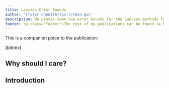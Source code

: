 ```yaml
---
title: Lanczos Error Bounds
author: '[Tyler Chen](https://chen.pw)'
description: We provie some new error bounds for the Lanczos methods for computing matrix functinos.
footer: <p class="footer">The rest of my publications can be found <a href="./../">here</a>.</p>
---
```


This is a companion piece to the publication:

[bibtex]


## Why should I care?



## Introduction


